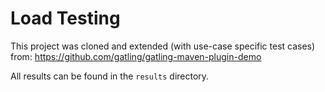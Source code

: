 Load Testing
=========================

This project was cloned and extended (with use-case specific test cases) from: https://github.com/gatling/gatling-maven-plugin-demo

All results can be found in the `results` directory.
